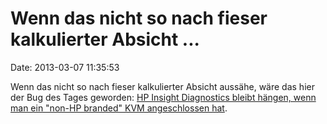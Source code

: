 Wenn das nicht so nach fieser kalkulierter Absicht \...
=======================================================

Date: 2013-03-07 11:35:53

Wenn das nicht so nach fieser kalkulierter Absicht aussähe, wäre das
hier der Bug des Tages geworden: [HP Insight Diagnostics bleibt hängen,
wenn man ein \"non-HP branded\" KVM angeschlossen
hat](http://alerts.hp.com/r?2.1.3KT.2ZR.1319qc.Irh1lM..N.byLe.7kkq.bW89MSZtcDMwMjgyPTAmbXAzMDI3Nj0wMDY%5fBEaOIAB0).
